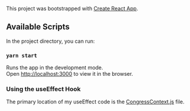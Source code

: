 This project was bootstrapped with [Create React App](https://github.com/facebook/create-react-app).

## Available Scripts

In the project directory, you can run:

### `yarn start`

Runs the app in the development mode.<br />
Open [http://localhost:3000](http://localhost:3000) to view it in the browser.

### Using the useEffect Hook

The primary location of my useEffect code is the [CongressContext.js](/src/contexts/CongressContext.js) file.  
